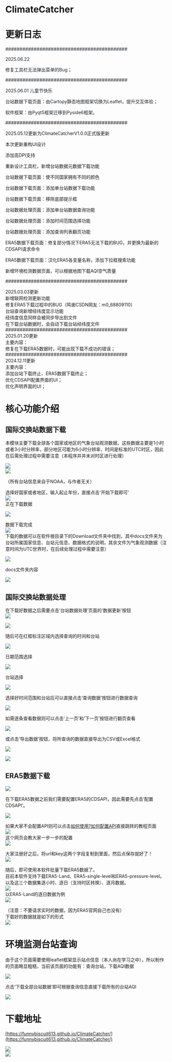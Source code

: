 # ClimateCatcher
# 更新日志
<font style="color:rgb(31, 35, 40);">###########################################</font>

<font style="color:rgb(31, 35, 40);">2025.06.22 </font>

<font style="color:rgb(31, 35, 40);">修复工具栏无法弹出菜单的Bug；</font>

<font style="color:rgb(31, 35, 40);">###########################################</font>

<font style="color:rgb(31, 35, 40);">2025.06.01 儿童节快乐 </font>

<font style="color:rgb(31, 35, 40);">台站数据下载页面：由Cartopy静态地图框架切换为Leaflet，提升交互体验；</font>

<font style="color:rgb(31, 35, 40);">软件框架：由Pyqt5框架迁移到Pyside6框架。</font>

###########################################

2025.05.12更新为ClimateCatcherV1.0.0正式版更新

本次更新重构UI设计

添加高DPI支持

重新设计工具栏，新增台站数据元数据下载功能

台站数据下载页面：使不同国家拥有不同的颜色

台站数据下载页面：添加单台站数据下载功能

台站数据下载页面：移除底部提示框

台站数据处理页面：添加单台站数据查询功能

台站数据处理页面：添加时间范围选择功能

台站数据处理页面：添加查询列表翻页功能

ERA5数据下载页面：修复部分情况下ERA5无法下载的BUG，并更换为最新的CDSAPI请求命令

ERA5数据下载页面：汉化ERA5各变量名称，添加下拉框搜索功能

新增环境检测数据页面，可以根据地图下载AQI空气质量

###########################################

2025.03.03更新  
新增联网检测更新功能  
修复ERA5下载过程中的BUG（鸣谢CSDN网友：m0_68809110）  
台站查询新增经纬度显示功能  
经纬度信息同样会被同步导出到文件  
在下载台站数据时，会自动下载台站经纬度文件  
###########################################  
2025.01.20更新  
主要内容：  
修复在下载ERA5数据时，可能出现下载不成功的错误；  
###########################################  
2024.12.11更新  
主要内容：  
添加台站下载终止、ERA5数据下载终止；  
优化CDSAPI配置界面的UI；  
优化声明界面的UI；

# 核心功能介绍
## 国际交换站数据下载
本模块主要下载全球各个国家或地区的气象台站观测数据，这些数据主要是1小时或者3小时分辨率，部分地区可能为6小时分辨率，时间是标准的UTC时区，因此在后需处理过程中需要注意（本程序并并未对时区进行处理）

![](https://cdn.nlark.com/yuque/0/2025/png/56568744/1748788914880-0c9dfa1c-a814-4fe9-b3c3-6d35aedbd724.png)  
![](https://cdn.nlark.com/yuque/0/2025/png/56568744/1748788933664-841588f7-a214-4bad-a489-8c4cec6a2fab.png)

（所有台站信息来自于NOAA，与作者无关）

选择好国家或者地区，输入起止年份，直接点击'开始下载即可'  
![](https://cdn.nlark.com/yuque/0/2025/png/56568744/1748788955428-25aa8114-1586-4745-aaa3-85730383149e.png)  
正在下载数据

![](https://cdn.nlark.com/yuque/0/2025/png/56568744/1748788962466-ac41a3e1-a1df-4b09-84bf-7935d065c41d.png)

数据下载完成  
![](https://cdn.nlark.com/yuque/0/2025/png/56568744/1748789189659-f7dc9ef1-f325-44e6-a7bd-c9042cf1a927.png)  
下载的数据可以在软件根目录下的Download文件夹中找到，其中docs文件夹为台站所属国家信息、台站元信息、数据格式的说明，其余文件为气象观测数据（注意时间为UTC世界时，在后续处理过程中需要注意）

![](https://cdn.nlark.com/yuque/0/2025/png/56568744/1748789229411-bc2538a8-2f0a-48cf-91ec-6bff8d5c57e5.png)

docs文件夹内容

![](https://cdn.nlark.com/yuque/0/2025/png/56568744/1747062074492-99f92678-81d4-41b9-a0f9-96fe68d58b44.png)

## 国际交换站数据处理
在下载好数据之后需要点击’台站数据处理’页面的‘数据更新’按钮  
![](https://cdn.nlark.com/yuque/0/2025/png/56568744/1747062107157-de28c62e-5a8b-43c8-9aa8-67b2e92ebe53.png)

![](https://cdn.nlark.com/yuque/0/2025/png/56568744/1747062162835-58230c57-d1a8-4fc0-ba5e-daa8c54be4e9.png)

随后可在红框标注区域内选择查询的时间和台站

![](https://cdn.nlark.com/yuque/0/2025/png/56568744/1747062208762-b0407cca-033d-4827-9d66-fb5be9c229cc.png)

日期范围选择

![](https://cdn.nlark.com/yuque/0/2025/png/56568744/1747062224817-9b7b134f-ba44-4618-9979-2691f633fcf3.png)

台站选择

![](https://cdn.nlark.com/yuque/0/2025/png/56568744/1747062251316-8a21c3e4-fa79-44cb-975c-589c77c76c84.png)

选择好时间范围和台站后可以直接点击‘查询数据’按钮进行数据查询

![](https://cdn.nlark.com/yuque/0/2025/png/56568744/1747062277598-e2e811a6-d645-4633-a8e8-e2aaa61ce301.png)

如需逐条查看数据则可以点击‘上一页’和‘下一页’按钮进行翻页查看

![](https://cdn.nlark.com/yuque/0/2025/png/56568744/1747062351538-f7356f93-81dd-4bbb-afc3-159c88a934f9.png)

或点击‘导出数据’按钮，将所查询的数据直接导出为CSV或Excel格式

![](https://cdn.nlark.com/yuque/0/2025/png/56568744/1747062365914-ce61e9df-4a27-4af9-a86e-25946a0cc0c2.png)

![](https://cdn.nlark.com/yuque/0/2025/png/56568744/1747062452260-7a59c128-f237-4d97-9b79-6eaee4b20607.png)





## ERA5数据下载
![](https://cdn.nlark.com/yuque/0/2025/png/56568744/1747062511705-e15559ee-6201-4aab-86c8-2214e689f920.png)

在下载ERA5数据之前我们需要配置ERA5的CDSAPI，因此需要先点击‘配置CDSAPI’。

![](https://cdn.nlark.com/yuque/0/2025/png/56568744/1747062524909-19c59bed-052b-420c-9f7a-87d10d08122e.png)

如果大家不会配置API则可以点击[如何使用?如何配置API](https://blog.csdn.net/qq_44907989/article/details/147776332?spm=1011.2415.3001.5331)直接跳转的教程页面  
![](https://cdn.nlark.com/yuque/0/2025/png/56568744/1747062611697-20fd8e39-f284-4fd0-806d-cfc6f2a9a2c4.png)  
这个网页会教大家一步一步的配置  
![](https://cdn.nlark.com/yuque/0/2025/png/56568744/1747062714516-1b0cb86b-70be-4705-81de-431907ca0549.png)

大家注册好之后，将url和key这两个字段复制到里面，然后点保存就好了！  
![](https://cdn.nlark.com/yuque/0/2025/png/56568744/1748788871605-f8ac3af6-6a65-411a-b512-b66135946294.png)

随后，即可使用本软件批量下载ERA5数据了。  
目前本软件支持下载ERA5-Land、ERA5-single-level和ERA5-pressure-level。以及这三个数据集逐小时、逐日（支持时区转换）、逐月数据。  
![](https://cdn.nlark.com/yuque/0/2025/png/56568744/1747062756112-9325d4be-9cf5-42c3-bfee-ea5270e4d075.png)  
以ERA5-Land的逐日数据为例  
![](https://cdn.nlark.com/yuque/0/2025/png/56568744/1747062847076-893d96b0-730f-4a01-b84f-a431c32b6bb7.png)

（注意：不要请求实时的数据，因为ERA5官网自己也没有）  
下载好的数据就是如下的形式  
![](https://cdn.nlark.com/yuque/0/2025/png/56568744/1747062908500-76a97f22-a73d-4ba7-9669-c4a29bf3c93b.png)

# 环境监测台站查询
由于这个页面需要使用leaflet框架显示站点信息（本人尚在学习之中），所以制作的页面略显粗糙，当前该页面的功能有：查询台站，下载AQI数据

![](https://cdn.nlark.com/yuque/0/2025/png/56568744/1747063300894-d599d326-4e18-4b7d-a12d-9f3e6c9a6bf1.png)

点击‘下载全部台站数据’即可根据查询信息直接下载所有的台站AQI

![](https://cdn.nlark.com/yuque/0/2025/png/56568744/1747063335614-e009fc39-12b5-4dc8-a4f3-6cc75e48a58b.png)

# 下载地址
[https://funnybiscuit613.github.io/ClimateCatcher/](https://funnybiscuit613.github.io/ClimateCatcher/)

![](https://cdn.nlark.com/yuque/0/2025/png/56568744/1747064116469-33cdca98-a326-44c9-9d02-9abf162da6a3.png)  
![](https://cdn.nlark.com/yuque/0/2025/png/56568744/1747064126877-c14f34e3-dabc-4805-bfb7-ecf66b34f82a.png)

